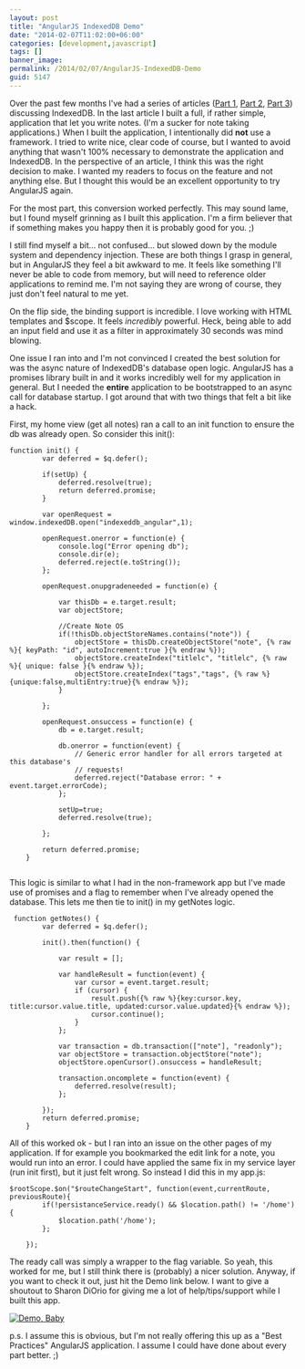 ```yaml
---
layout: post
title: "AngularJS IndexedDB Demo"
date: "2014-02-07T11:02:00+06:00"
categories: [development,javascript]
tags: []
banner_image: 
permalink: /2014/02/07/AngularJS-IndexedDB-Demo
guid: 5147
---
```


<p>
Over the past few months I've had a series of articles (<a href="http://net.tutsplus.com/tutorials/javascript-ajax/working-with-indexeddb/">Part 1</a>, <a href="http://net.tutsplus.com/tutorials/javascript-ajax/working-with-indexeddb-part-2/">Part 2</a>, <a href="http://net.tutsplus.com/tutorials/javascript-ajax/working-with-indexeddb-part-3/">Part 3</a>) discussing IndexedDB. In the last article I built a full, if rather simple, application that let you write notes. (I'm a sucker for note taking applications.) When I built the application, I intentionally did <strong>not</strong> use a framework. I tried to write nice, clear code of course, but I wanted to avoid anything that wasn't 100% necessary to demonstrate the application and IndexedDB. In the perspective of an article, I think this was the right decision to make. I wanted my readers to focus on the feature and not anything else. But I thought this would be an excellent opportunity to try AngularJS again.
</p>
<!--more-->
<p>
For the most part, this conversion worked perfectly. This may sound lame, but I found myself grinning as I built this application. I'm a firm believer that if something makes you happy then it is probably good for you. ;) 
</p>

<p>
I still find myself a bit... not confused... but slowed down by the module system and dependency injection. These are both things I grasp in general, but in AngularJS they feel a bit awkward to me. It feels like something I'll never be able to code from memory, but will need to reference older applications to remind me. I'm not saying they are wrong of course, they just don't feel natural to me yet. 
</p>

<p>
On the flip side, the binding support is incredible. I love working with HTML templates and $scope. It feels <i>incredibly</i> powerful. Heck, being able to add an input field and use it as a filter in approximately 30 seconds was mind blowing. 
</p>

<p>
One issue I ran into and I'm not convinced I created the best solution for was the async nature of IndexedDB's database open logic. AngularJS has a promises library built in and it works incredibly well for my application in general. But I needed the <strong>entire</strong> application to be bootstrapped to an async call for database startup. I got around that with two things that felt a bit like a hack.
</p>

<p>
First, my home view (get all notes) ran a call to an init function to ensure the db was already open. So consider this init():
</p>

<pre><code class="language-javascript">function init() {
		var deferred = $q.defer();

		if(setUp) {
			deferred.resolve(true);
			return deferred.promise;
		}
		
		var openRequest = window.indexedDB.open("indexeddb_angular",1);
	
		openRequest.onerror = function(e) {
			console.log("Error opening db");
			console.dir(e);
			deferred.reject(e.toString());
		};

		openRequest.onupgradeneeded = function(e) {
	
			var thisDb = e.target.result;
			var objectStore;
			
			//Create Note OS
			if(!thisDb.objectStoreNames.contains("note")) {
				objectStore = thisDb.createObjectStore("note", {% raw %}{ keyPath: "id", autoIncrement:true }{% endraw %});
				objectStore.createIndex("titlelc", "titlelc", {% raw %}{ unique: false }{% endraw %});
				objectStore.createIndex("tags","tags", {% raw %}{unique:false,multiEntry:true}{% endraw %});
			}
	
		};

		openRequest.onsuccess = function(e) {
			db = e.target.result;
			
			db.onerror = function(event) {
				// Generic error handler for all errors targeted at this database's
				// requests!
				deferred.reject("Database error: " + event.target.errorCode);
			};
	
			setUp=true;
			deferred.resolve(true);
		
		};	

		return deferred.promise;
	}

</code></pre>

<p>
This logic is similar to what I had in the non-framework app but I've made use of promises and a flag to remember when I've already opened the database. This lets me then tie to init() in my getNotes logic.
</p>

<pre><code class="language-javascript">	function getNotes() {
		var deferred = $q.defer();
		
		init().then(function() {

			var result = [];

			var handleResult = function(event) {  
				var cursor = event.target.result;
				if (cursor) {
					result.push({% raw %}{key:cursor.key, title:cursor.value.title, updated:cursor.value.updated}{% endraw %});
					cursor.continue();
				}
			};  
			
			var transaction = db.transaction(["note"], "readonly");  
			var objectStore = transaction.objectStore("note");
            objectStore.openCursor().onsuccess = handleResult;

			transaction.oncomplete = function(event) {
				deferred.resolve(result);
			};
		
		});
		return deferred.promise;
	}
</code></pre>

<p>
All of this worked ok - but I ran into an issue on the other pages of my application. If for example you bookmarked the edit link for a note, you would run into an error. I could have applied the same fix in my service layer (run init first), but it just felt wrong. So instead I did this in my app.js:
</p>

<pre><code class="language-javascript">$rootScope.$on("$routeChangeStart", function(event,currentRoute, previousRoute){
		if(!persistanceService.ready() && $location.path() != '/home') {
			$location.path('/home');
		};

	});
</code></pre>

<p>
The ready call was simply a wrapper to the flag variable. So yeah, this worked for me, but I still think there is (probably) a nicer solution. Anyway, if you want to check it out, just hit the Demo link below. I want to give a shoutout to Sharon DiOrio for giving me a lot of help/tips/support while I built this app.
</p>

<p>
<a href="https://static.raymondcamden.com/demos/2014/feb/7/index.html#/home"><img src="https://static.raymondcamden.com/images/icon_128.png" title="Demo, Baby" border="0"></a>  
</p>

<p>
p.s. I assume this is obvious, but I'm not really offering this up as a "Best Practices" AngularJS application. I assume I could have done about every part better. ;)
</p>